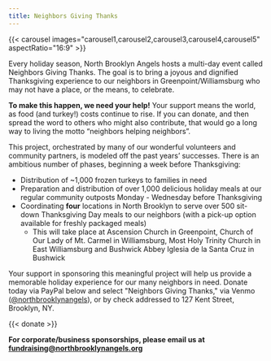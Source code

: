 ```yaml
---
title: Neighbors Giving Thanks
---
```


{{< carousel images="carousel1,carousel2,carousel3,carousel4,carousel5" aspectRatio="16:9" >}}

Every holiday season, North Brooklyn Angels hosts a multi-day event called Neighbors Giving Thanks. The goal is to bring a joyous and dignified Thanksgiving experience to our neighbors in Greenpoint/Williamsburg who may not have a place, or the means, to celebrate. 

**To make this happen, we need your help!** Your support means the world, as food (and turkey!) costs continue to rise. If you can donate, and then spread the word to others who might also contribute, that would go a long way to living the motto “neighbors helping neighbors”.

This project, orchestrated by many of our wonderful volunteers and community partners, is modeled off the past years’ successes. There is an ambitious number of phases, beginning a week before Thanksgiving:

* Distribution of ~1,000 frozen turkeys to families in need
* Preparation and distribution of over 1,000 delicious holiday meals at our regular community outposts Monday - Wednesday before Thanksgiving
* Coordinating **four** locations in North Brooklyn to serve over 500 sit-down Thanksgiving Day meals to our neighbors (with a pick-up option available for freshly packaged meals)
  * This will take place at Ascension Church in Greenpoint, Church of Our Lady of Mt. Carmel in Williamsburg, Most Holy Trinity Church in East Williamsburg and Bushwick Abbey Iglesia de la Santa Cruz in Bushwick

Your support in sponsoring this meaningful project will help us provide a memorable holiday experience for our many neighbors in need. Donate today via PayPal below and select "Neighbors Giving Thanks," via Venmo ([@northbrooklynangels](https://venmo.com/northbrooklynangels)), or by check addressed to 127 Kent Street, Brooklyn, NY. 

{{< donate >}}

**For corporate/business sponsorships, please email us at fundraising@northbrooklynangels.org**